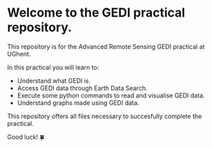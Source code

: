 # Welcome to the GEDI practical repository.
This repository is for the Advanced Remote Sensing GEDI practical at UGhent.

In this practical you will learn to:
- Understand what GEDI is.
- Access GEDI data through Earth Data Search.
- Execute some python commands to read and visualise GEDI data.
- Understand graphs made using GEDI data.


This repository offers all files necessary to succesfully complete the practical.

Good luck! 🍀
